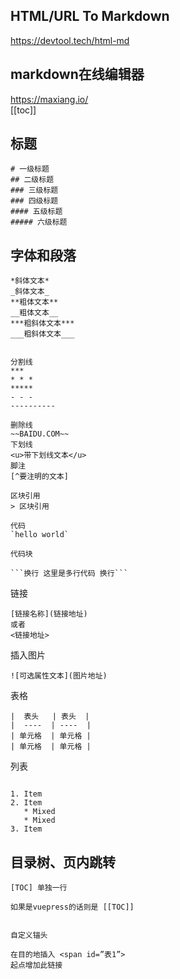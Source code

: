 ## HTML/URL To Markdown
<https://devtool.tech/html-md>

## markdown在线编辑器  
<https://maxiang.io/>  
[[toc]]

## 标题

```
# 一级标题
## 二级标题
### 三级标题
### 四级标题
#### 五级标题
##### 六级标题
```

## 字体和段落

````
*斜体文本*
_斜体文本_
**粗体文本**
__粗体文本__
***粗斜体文本***
___粗斜体文本___


分割线
***
* * *
*****
- - -
----------

删除线
~~BAIDU.COM~~
下划线
<u>带下划线文本</u>
脚注
[^要注明的文本]

区块引用
> 区块引用

代码
`hello world`

代码块

```换行 这里是多行代码 换行```

````

链接

```
[链接名称](链接地址)
或者
<链接地址>
```

插入图片

```
![可选属性文本](图片地址)
```

表格

```
|  表头   | 表头  |
|  ----  | ----  |
| 单元格  | 单元格 |
| 单元格  | 单元格 |

```

列表

```

1. Item
2. Item
   * Mixed
   * Mixed
3. Item
```

## 目录树、页内跳转

```
[TOC] 单独一行

如果是vuepress的话则是 [[TOC]]


自定义锚头

在目的地插入 <span id=”表1”>
起点增加此链接
```

